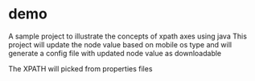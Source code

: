 # demo
A sample project to illustrate  the concepts of xpath axes using java
This project will update the node value based on mobile os type 
and will generate a config file with updated node value as downloadable

The XPATH will picked from properties files
